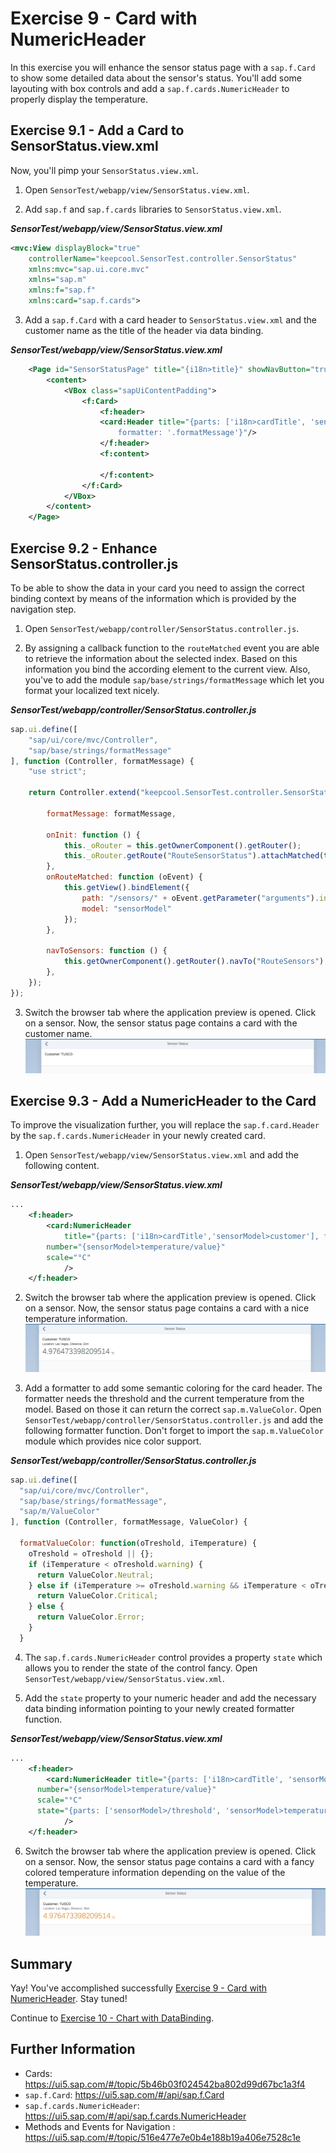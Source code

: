 # Exercise 9 - Card with NumericHeader

In this exercise you will enhance the sensor status page with a `sap.f.Card` to show some detailed data about the sensor's status. You'll add some layouting with box controls and add a `sap.f.cards.NumericHeader` to properly display the temperature.

## Exercise 9.1 - Add a Card to SensorStatus.view.xml

Now, you'll pimp your `SensorStatus.view.xml`.

1. Open `SensorTest/webapp/view/SensorStatus.view.xml`.

2. Add `sap.f` and `sap.f.cards` libraries to `SensorStatus.view.xml`.

***SensorTest/webapp/view/SensorStatus.view.xml***

````xml
<mvc:View displayBlock="true"       
	controllerName="keepcool.SensorTest.controller.SensorStatus"
	xmlns:mvc="sap.ui.core.mvc"
	xmlns="sap.m"
	xmlns:f="sap.f"
	xmlns:card="sap.f.cards">
````

3. Add a `sap.f.Card` with a card header to `SensorStatus.view.xml` and the customer name as the title of the header via data binding.

***SensorTest/webapp/view/SensorStatus.view.xml***

````xml
	<Page id="SensorStatusPage" title="{i18n>title}" showNavButton="true" navButtonPress=".navToSensors">
		<content>
			<VBox class="sapUiContentPadding">
				<f:Card>
					<f:header>
					<card:Header title="{parts: ['i18n>cardTitle', 'sensorModel>customer'],
						formatter: '.formatMessage'}"/>
					</f:header>
					<f:content>

					</f:content>
				</f:Card>
			</VBox>
		</content>
	</Page>
````

## Exercise 9.2 - Enhance SensorStatus.controller.js

To be able to show the data in your card you need to assign the correct binding context by means of the information which is provided by the navigation step.

1. Open `SensorTest/webapp/controller/SensorStatus.controller.js`.

2. By assigning a callback function to the `routeMatched` event you are able to retrieve the information about the selected index. Based on this information you bind the according element to the current view. Also, you've to add the module `sap/base/strings/formatMessage` which let you format your localized text nicely.

***SensorTest/webapp/controller/SensorStatus.controller.js***

````js
sap.ui.define([
    "sap/ui/core/mvc/Controller",
    "sap/base/strings/formatMessage"
], function (Controller, formatMessage) {
    "use strict";

    return Controller.extend("keepcool.SensorTest.controller.SensorStatus", {
        
        formatMessage: formatMessage,

        onInit: function () {
            this._oRouter = this.getOwnerComponent().getRouter();
            this._oRouter.getRoute("RouteSensorStatus").attachMatched(this.onRouteMatched, this);
        },
        onRouteMatched: function (oEvent) {
            this.getView().bindElement({
                path: "/sensors/" + oEvent.getParameter("arguments").index,
                model: "sensorModel"
            });
        },

        navToSensors: function () {
            this.getOwnerComponent().getRouter().navTo("RouteSensors");
        },
    });
});
````

3. Switch the browser tab where the application preview is opened. Click on a sensor. Now, the sensor status page contains a card with the customer name.
<br>![](images/09_02_0010.png)

## Exercise 9.3 - Add a NumericHeader to the Card

To improve the visualization further, you will replace the `sap.f.card.Header` by the `sap.f.cards.NumericHeader` in your newly created card.

1. Open `SensorTest/webapp/view/SensorStatus.view.xml` and add the following content.

***SensorTest/webapp/view/SensorStatus.view.xml***

````xml
...
	<f:header>
		<card:NumericHeader
			title="{parts: ['i18n>cardTitle','sensorModel>customer'], formatter: '.formatMessage'}" subtitle="{parts: ['i18n>cardSubTitle', 'i18n>locationLabel', 'sensorModel>location', 'i18n>distanceLabel', 'sensorModel>distance', 'i18n>distanceUnit'], formatter: '.formatMessage'}"
        number="{sensorModel>temperature/value}"
        scale="°C"
			/>
	</f:header>
````

2. Switch the browser tab where the application preview is opened. Click on a sensor. Now, the sensor status page contains a card with a nice temperature information.
<br>![](images/09_03_0010.png)

3. Add a formatter to add some semantic coloring for the card header.
The formatter needs the threshold and the current temperature from the model. Based on those it can return the correct `sap.m.ValueColor`. Open `SensorTest/webapp/controller/SensorStatus.controller.js` and add the following formatter function. Don't forget to import the `sap.m.ValueColor` module which provides nice color support.

***SensorTest/webapp/controller/SensorStatus.controller.js***

````js
sap.ui.define([
  "sap/ui/core/mvc/Controller",
  "sap/base/strings/formatMessage",
  "sap/m/ValueColor"
], function (Controller, formatMessage, ValueColor) {
  
  formatValueColor: function(oTreshold, iTemperature) {
    oTreshold = oTreshold || {};
    if (iTemperature < oTreshold.warning) {
      return ValueColor.Neutral;
    } else if (iTemperature >= oTreshold.warning && iTemperature < oTreshold.error) {
      return ValueColor.Critical;
    } else {
      return ValueColor.Error;
    }
  }
````

4. The `sap.f.cards.NumericHeader` control provides a property `state` which allows you to render the state of the control fancy. Open `SensorTest/webapp/view/SensorStatus.view.xml`.

5. Add the `state` property to your numeric header and add the necessary data binding information pointing to your newly created formatter function.

***SensorTest/webapp/view/SensorStatus.view.xml***

````xml
...
	<f:header>
		<card:NumericHeader title="{parts: ['i18n>cardTitle', 'sensorModel>customer'], formatter: '.formatMessage'}" subtitle="{parts: ['i18n>cardSubTitle', 'i18n>locationLabel', 'sensorModel>location', 'i18n>distanceLabel', 'sensorModel>distance', 'i18n>distanceUnit'], formatter: '.formatMessage'}" 
      number="{sensorModel>temperature/value}"
      scale="°C"
      state="{parts: ['sensorModel>/threshold', 'sensorModel>temperature/value'], formatter: '.formatValueColor'}"
			/>
	</f:header>
````

6. Switch the browser tab where the application preview is opened. Click on a sensor. Now, the sensor status page contains a card with a fancy colored temperature information depending on the value of the temperature.
<br>![](images/09_03_0020.png)

## Summary

Yay! You've accomplished successfully [Exercise 9 - Card with NumericHeader](#exercise-9---card-with-numericheader). Stay tuned! 

Continue to [Exercise 10 - Chart with DataBinding](../ex10/README.md).

## Further Information
* Cards: https://ui5.sap.com/#/topic/5b46b03f024542ba802d99d67bc1a3f4
* `sap.f.Card`: https://ui5.sap.com/#/api/sap.f.Card
* `sap.f.cards.NumericHeader`: https://ui5.sap.com/#/api/sap.f.cards.NumericHeader
* Methods and Events for Navigation
: https://ui5.sap.com/#/topic/516e477e7e0b4e188b19a406e7528c1e